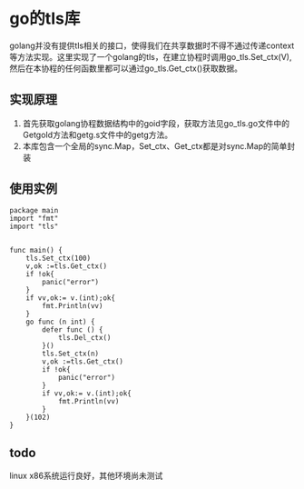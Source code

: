 # go的tls库
golang并没有提供tls相关的接口，使得我们在共享数据时不得不通过传递context等方法实现。这里实现了一个golang的tls，在建立协程时调用go_tls.Set_ctx(V),然后在本协程的任何函数里都可以通过go_tls.Get_ctx()获取数据。
## 实现原理
1. 首先获取golang协程数据结构中的goid字段，获取方法见go_tls.go文件中的GetgoId方法和getg.s文件中的getg方法。
2. 本库包含一个全局的sync.Map，Set_ctx、Get_ctx都是对sync.Map的简单封装
## 使用实例
    package main
    import "fmt"
    import "tls"
    
    
    func main() {
    	tls.Set_ctx(100)
    	v,ok :=tls.Get_ctx()
    	if !ok{
    		panic("error")
    	}
    	if vv,ok:= v.(int);ok{
    		fmt.Println(vv)
    	}
    	go func (n int) {
    		defer func () {
    			tls.Del_ctx()
    		}()
    		tls.Set_ctx(n)
    		v,ok :=tls.Get_ctx()
    		if !ok{
    			panic("error")
    		}
    		if vv,ok:= v.(int);ok{
    			fmt.Println(vv)
    		}
    	}(102)
    }
    
## 	todo
linux x86系统运行良好，其他环境尚未测试
